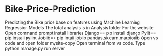 # Bike-Price-Prediction
Predicting the Bike price base on features using Machine Learning Regression Models 
The total analysis is in Analysis folder
For the website 
Open  command prompt install libraries
	Django== pip install django
	Pylit== pip install pylint
	Joblib== pip intall joblib
	pandas,sklearn,matplotlib
	Open vs code and open folder mysite-copy
	Open terminal from vs code.
	Type python manage.py run server
